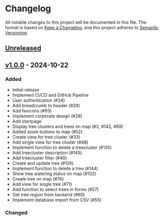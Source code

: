 # Changelog

All notable changes to this project will be documented in this file. The format is based on [Keep a Changelog](https://keepachangelog.com/en/1.1.0/), and this project adheres to [Semantic Versioning](https://semver.org/spec/v2.0.0.html).

## [Unreleased]

## [v1.0.0] - 2024-10-22

### Added

- Initial release
- Implement CI/CD and GitHub Pipeline
- User authentication (#34)
- Add breadcrumb to header (#29)
- Add favicons (#93)
- Implement corporate design (#28)
- Add startpage
- Display tree clusters and trees on map (#3, #143, #69)
- Added zoom buttons to map (#52)
- Create view for tree cluster (#33)
- Add single view for tree cluster (#48)
- Implement function to delete a treecluster (#130)
- Add treecluster description (#145)
- Add treecluster filter (#40)
- Create and update tree (#126)
- Implement function to delete a tree (#144)
- Show tree watering status on map (#132)
- Create tree on map (#76)
- Add view for single tree (#71)
- Add function to select trees in forms (#57)
- Get tree region from backend (#60)
- Implement database import from CSV (#55)

### Changed

[Unreleased]: https://github.com/green-ecolution/green-ecolution-frontend/compare/v1.0.0...HEAD
[v1.0.0]: https://github.com/green-ecolution/green-ecolution-frontend/compare/c0b0e1...v1.0.0

